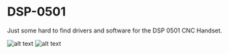 # DSP-0501
Just some hard to find drivers and software for the DSP 0501 CNC Handset.

![alt text](https://chrisandriessen.nl/web/img/DSP0501.jpg)
![alt text](https://chrisandriessen.nl/web/img/DSP0501EMPTY.jpg)
